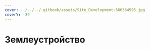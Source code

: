 ```yaml
---
cover: ../../../.gitbook/assets/Site_Development-566364595.jpg
coverY: -39
---
```


# Землеустройство

